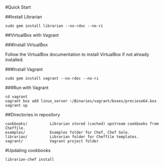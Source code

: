#Quick Start

##Install Librarian

	sudo gem install librarian --no-rdoc --no-ri

##VirtualBox with Vagrant

###Install VirtualBox

Follow the VirtualBox documentation to install VirtualBox if not already installed.

###Install Vagrant

	sudo gem install vagrant --no-rdoc --no-ri

###Run with Vagrant

	cd vagrant
	vagrant box add linux_server ~/Binaries/vagrant/boxes/preciese64.box
	vagrant up

##Directories in repository

	cookbooks/			Librarian stored (cached) upstream cookbooks from Cheffile.
	examples/			Examples folder for Chef, Chef Solo.
	librarian/			Librarian folder for Cheffile templates.
	vagrant/			Vagrant project folder

#Updating cookbooks

	librarian-chef install